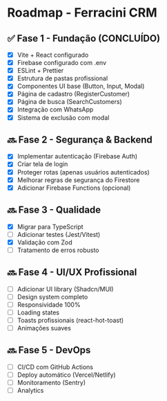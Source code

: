 # Roadmap - Ferracini CRM

## ✅ Fase 1 - Fundação (CONCLUÍDO)

- [x] Vite + React configurado
- [x] Firebase configurado com .env
- [x] ESLint + Prettier
- [x] Estrutura de pastas profissional
- [x] Componentes UI base (Button, Input, Modal)
- [x] Página de cadastro (RegisterCustomer)
- [x] Página de busca (SearchCustomers)
- [x] Integração com WhatsApp
- [x] Sistema de exclusão com modal

## 🔜 Fase 2 - Segurança & Backend

- [x] Implementar autenticação (Firebase Auth)
- [x] Criar tela de login
- [x] Proteger rotas (apenas usuários autenticados)
- [x] Melhorar regras de segurança do Firestore
- [x] Adicionar Firebase Functions (opcional)

## 🔜 Fase 3 - Qualidade

- [x] Migrar para TypeScript
- [ ] Adicionar testes (Jest/Vitest)
- [x] Validação com Zod
- [ ] Tratamento de erros robusto

## 🔜 Fase 4 - UI/UX Profissional

- [ ] Adicionar UI library (Shadcn/MUI)
- [ ] Design system completo
- [ ] Responsividade 100%
- [ ] Loading states
- [ ] Toasts profissionais (react-hot-toast)
- [ ] Animações suaves

## 🔜 Fase 5 - DevOps

- [ ] CI/CD com GitHub Actions
- [ ] Deploy automático (Vercel/Netlify)
- [ ] Monitoramento (Sentry)
- [ ] Analytics
